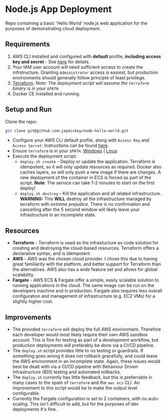 # Node.js App Deployment

Repo containing a basic 'Hello World' node.js web application for the purposes of demonstrating cloud deployment.

## Requirements

1. AWS CLI installed and configured with **default** profile, **including access key and secret** - See [here](https://docs.aws.amazon.com/cli/latest/userguide/cli-chap-getting-started.html) for details.
2. Your IAM user account will need sufficient access to create the infrstructure. Granting `Administrator` access is easiest, but production environments should generally follow principle of least privilege.
3. [Terraform](https://terraform.io). *Note: The deployment script will assume the `terraform` binary is in your `$PATH`*.
4. Docker CE installed and running.

## Setup and Run

Clone the repo:

```bash
git clone git@github.com:jaymickey/node-hello-world.git
```

- Configure your AWS CLI default profile, along with `Access Key` and `Access Secret`: Instructions can be found [here](https://docs.aws.amazon.com/cli/latest/userguide/cli-chap-getting-started.html).
- Ensure `terraform` is in your `$PATH`. [Windows](https://www.howtogeek.com/118594/how-to-edit-your-system-path-for-easy-command-line-access/) | [Linux](https://www.techrepublic.com/article/how-to-add-directories-to-your-path-in-linux/)
- Execute the deployment script:
  - `deploy.sh create` - Deploy or update the application. Terraform is idempotent, so it will only update resources as required. Docker also caches layers, so will only push a new image if there are changes. A new deployment of the container in ECS is forced as part of the script. **Note**: The service can take 1-2 minutes to start on the first deploy!
  - `deploy.sh destroy` - Kill the application and all related infrastructure. **WARNING:** This **WILL** destroy all the infrastructure managed by terraform with *extreme prejudice*. There is no confirmation and cancelling after the 5 second window will likely leave your infrastructure in an incomplete state.

## Resources

- **Terraform** - Terraform is used as the infrastucture as code solution for creating and destroying the cloud-based resources. Terraform offers a declarative syntax, and is idempotent.
- **AWS** - AWS was the chosen cloud provider. I chose this due to having great familiarity with the platform, and better support for Terraform than the alternatives. AWS also has a wide feature set and allows for global scalability.
- **Fargate** - AWS ECS & Fargate offer a simple, easily scalable solution to running applications in the cloud. The same image can be run on the developers machine and in production. Fargate also requires less overall configuration and management of infrastructure (e.g. EC2 VMs) for a slightly higher cost.

## Improvements

- The provided `terraform` will deploy the full AWS environment. Therefore each developer would most likely require their own AWS sandbox account. This is fine for testing as part of a development workflow, but production deployments will preferably be done via a CI/CD pipeline.
- The `deploy.sh` script provides little to no testing or guardrails. If something goes wrong it does not rollback gracefully, and could leave the AWS environment in an incomplete state. Again, these issues would best be dealt with via a CI/CD pipeline with Behaviour Driven Infrastructure (BDI) testing and automated rollbacks.
- The `deploy.sh` currently has little feedback, but this is preferrable in many cases to the spam of `terraform` and the `awc ecs` CLI. An improvement to this script would be to make the output level configurable.
- Currently the Fargate configuration is set to 2 containers, with no auto-scaling. This isn't difficult to add, but for the purposes of dev deployments it's fine.